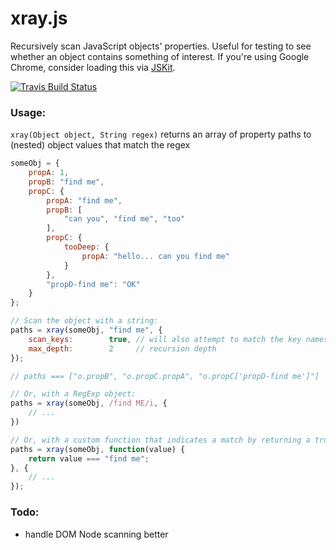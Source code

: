 # xray.js

Recursively scan JavaScript objects' properties. Useful for testing to see whether an object contains something of interest. If you're using Google Chrome, consider loading this via [JSKit](https://chrome.google.com/webstore/detail/jskit/aopfdhabfojdkgcmibiegfhpfkcokmdg).

[![Travis Build Status](https://api.travis-ci.org/janeklb/xray.js.png?branch=master)](https://travis-ci.org/janeklb/xray.js)

### Usage:

`xray(Object object, String regex)` returns an array of property paths to (nested) object values that match the regex

```javascript
someObj = {
    propA: 1,
    propB: "find me",
    propC: {
        propA: "find me",
        propB: [
            "can you", "find me", "too"
        ],
        propC: {
            tooDeep: {
                propA: "hello... can you find me"
            }
        },
        "propD-find me": "OK"
    }
};

// Scan the object with a string:
paths = xray(someObj, "find me", {
    scan_keys:        true, // will also attempt to match the key names
    max_depth:        2     // recursion depth
});

// paths === ["o.propB", "o.propC.propA", "o.propC['propD-find me']"]

// Or, with a RegExp object:
paths = xray(someObj, /find ME/i, {
    // ...
})

// Or, with a custom function that indicates a match by returning a truthy value:
paths = xray(someObj, function(value) {
    return value === "find me";
}, {
    // ...
});

```

### Todo:

- handle DOM Node scanning better
